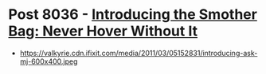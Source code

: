 # Post 8036 - [Introducing the Smother Bag: Never Hover Without It](https://www.ifixit.com/News/8036/smother-bag)

- https://valkyrie.cdn.ifixit.com/media/2011/03/05152831/introducing-ask-mj-600x400.jpeg
